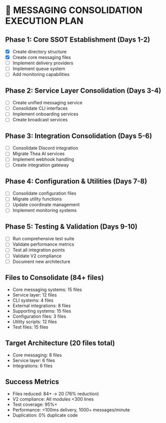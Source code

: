 # 🚀 MESSAGING CONSOLIDATION EXECUTION PLAN

## Phase 1: Core SSOT Establishment (Days 1-2)
- [x] Create directory structure
- [x] Create core messaging files
- [ ] Implement delivery providers
- [ ] Implement queue system
- [ ] Add monitoring capabilities

## Phase 2: Service Layer Consolidation (Days 3-4)
- [ ] Create unified messaging service
- [ ] Consolidate CLI interfaces
- [ ] Implement onboarding services
- [ ] Create broadcast services

## Phase 3: Integration Consolidation (Days 5-6)
- [ ] Consolidate Discord integration
- [ ] Migrate Thea AI services
- [ ] Implement webhook handling
- [ ] Create integration gateway

## Phase 4: Configuration & Utilities (Days 7-8)
- [ ] Consolidate configuration files
- [ ] Migrate utility functions
- [ ] Update coordinate management
- [ ] Implement monitoring systems

## Phase 5: Testing & Validation (Days 9-10)
- [ ] Run comprehensive test suite
- [ ] Validate performance metrics
- [ ] Test all integration points
- [ ] Validate V2 compliance
- [ ] Document new architecture

## Files to Consolidate (84+ files)
- Core messaging systems: 15 files
- Service layer: 12 files
- CLI systems: 4 files
- External integrations: 8 files
- Supporting systems: 15 files
- Configuration files: 3 files
- Utility scripts: 12 files
- Test files: 15 files

## Target Architecture (20 files total)
- Core messaging: 8 files
- Service layer: 6 files
- Integrations: 6 files

## Success Metrics
- Files reduced: 84+ → 20 (76% reduction)
- V2 compliance: All modules <300 lines
- Test coverage: 95%+
- Performance: <100ms delivery, 1000+ messages/minute
- Duplication: 0% duplicate code

